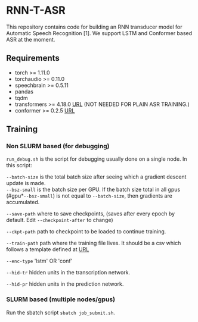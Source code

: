 # RNN-T-ASR
This repository contains code for building an RNN transducer model for Automatic Speech Recognition [1]. We support LSTM and Conformer based ASR at the moment.

## Requirements
* torch >= 1.11.0
* torchaudio >= 0.11.0
* speechbrain >= 0.5.11
* pandas
* tqdm
* transformers >= 4.18.0 [URL](https://huggingface.co/docs/transformers/installation) (NOT NEEDED FOR PLAIN ASR TRAINING.)
* conformer >= 0.2.5 [URL](https://github.com/lucidrains/conformer)

## Training
### Non SLURM based (for debugging)
<code>run_debug.sh</code> is the script for debugging usually done on a single node. In this script:

<code>--batch-size</code> is the total batch size after seeing which a gradient descent update is made.  
<code>--bsz-small</code> is the batch size per GPU. If the batch size total in all gpus (#gpu*<code>--bsz-small</code>) is not equal to <code>--batch-size</code>, then gradients are accumulated.

<code>--save-path</code> where to save checkpoints, (saves after every epoch by default. Edit <code>--checkpoint-after</code> to change)

<code>--ckpt-path</code> path to checkpoint to be loaded to continue training.

<code>--train-path</code> path where the training file lives. It should be a csv which follows a template defined at [URL](https://github.com/vishalsunder/speech-feature-computation)

<code>--enc-type</code> 'lstm' OR 'conf'

<code>--hid-tr</code> hidden units in the transcription network.

<code>--hid-pr</code> hidden units in the prediction network.

### SLURM based (multiple nodes/gpus)
Run the sbatch script <code>sbatch job_submit.sh</code>.





